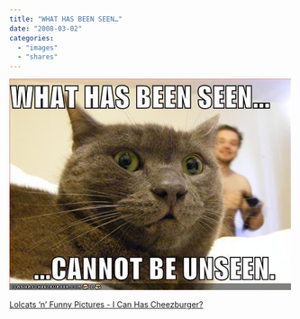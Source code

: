 ```yaml
---
title: "WHAT HAS BEEN SEEN…"
date: "2008-03-02"
categories: 
  - "images"
  - "shares"
---
```


![](images/4wnP83SaF63bvcasZe5UHqAj_500.jpg)

[Lolcats ‘n’ Funny Pictures - I Can Has Cheezburger?](http://icanhascheezburger.com/2008/02/27/funny-pictures-cannot-be-unseen/)
